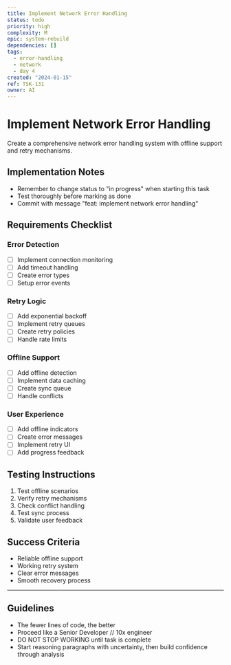 ```yaml
---
title: Implement Network Error Handling
status: todo
priority: high
complexity: M
epic: system-rebuild
dependencies: []
tags:
  - error-handling
  - network
  - day 4
created: "2024-01-15"
ref: TSK-131
owner: AI
---
```


# Implement Network Error Handling

Create a comprehensive network error handling system with offline support and retry mechanisms.

## Implementation Notes

- Remember to change status to "in progress" when starting this task
- Test thoroughly before marking as done
- Commit with message "feat: implement network error handling"

## Requirements Checklist

### Error Detection

- [ ] Implement connection monitoring
- [ ] Add timeout handling
- [ ] Create error types
- [ ] Setup error events

### Retry Logic

- [ ] Add exponential backoff
- [ ] Implement retry queues
- [ ] Create retry policies
- [ ] Handle rate limits

### Offline Support

- [ ] Add offline detection
- [ ] Implement data caching
- [ ] Create sync queue
- [ ] Handle conflicts

### User Experience

- [ ] Add offline indicators
- [ ] Create error messages
- [ ] Implement retry UI
- [ ] Add progress feedback

## Testing Instructions

1. Test offline scenarios
2. Verify retry mechanisms
3. Check conflict handling
4. Test sync process
5. Validate user feedback

## Success Criteria

- Reliable offline support
- Working retry system
- Clear error messages
- Smooth recovery process

---

## Guidelines

- The fewer lines of code, the better
- Proceed like a Senior Developer // 10x engineer
- DO NOT STOP WORKING until task is complete
- Start reasoning paragraphs with uncertainty, then build confidence through analysis
